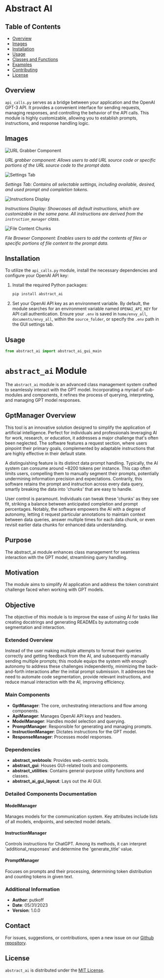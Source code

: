 # Abstract AI

## Table of Contents
- [Overview](#overview)
- [Images](#images)
- [Installation](#installation)
- [Usage](#usage)
- [Classes and Functions](#classes-and-functions)
- [Examples](#examples)
- [Contributing](#contributing)
- [License](#license)

## Overview

`api_calls.py` serves as a bridge between your application and the OpenAI GPT-3 API. It provides a convenient interface for sending requests, managing responses, and controlling the behavior of the API calls. This module is highly customizable, allowing you to establish prompts, instructions, and response handling logic.

## Images

![URL Grabber Component](C:/Users/jrput/Documents/python%20projects/Modules/abstract_ai/src/abstract_ai/documentation/images/url_grabber_bs4_component.png)

*URL grabber component: Allows users to add URL source code or specific portions of the URL source code to the prompt data.*

![Settings Tab](C:/Users/jrput/Documents/python%20projects/Modules/abstract_ai/src/abstract_ai/documentation/images/settings_tab.png)

*Settings Tab: Contains all selectable settings, including available, desired, and used prompt and completion tokens.*

![Instructions Display](C:/Users/jrput/Documents/python%20projects/Modules/abstract_ai/src/abstract_ai/documentation/images/instructions_display.png)

*Instructions Display: Showcases all default instructions, which are customizable in the same pane. All instructions are derived from the `instruction_manager` class.*

![File Content Chunks](C:/Users/jrput/Documents/python%20projects/Modules/abstract_ai/src/abstract_ai/documentation/images/file_content_chunks.png)

*File Browser Component: Enables users to add the contents of files or specific portions of file content to the prompt data.*

## Installation

To utilize the `api_calls.py` module, install the necessary dependencies and configure your OpenAI API key:

1. Install the required Python packages:

   ```bash
   pip install abstract_ai
   ```

2. Set your OpenAI API key as an environment variable. By default, the module searches for an environment variable named `OPENAI_API_KEY` for API call authentication. Ensure your `.env` is saved in `home/envy_all`, `documents/envy_all`, within the `source_folder`, or specify the `.env` path in the GUI settings tab.

## Usage

```python
from abstract_ai import abstract_ai_gui_main
```

# `abstract_ai` Module

The `abstract_ai` module is an advanced class management system crafted to seamlessly interact with the GPT model. Incorporating a myriad of sub-modules and components, it refines the process of querying, interpreting, and managing GPT model responses.

## GptManager Overview

This tool is an innovative solution designed to simplify the application of artificial intelligence. Perfect for individuals and professionals leveraging AI for work, research, or education, it addresses a major challenge that's often been neglected. The software features a request section, where users pinpoint their primary goals, complemented by adaptable instructions that are highly effective in their default state.

A distinguishing feature is its distinct data prompt handling. Typically, the AI system can consume around ~8200 tokens per instance. This cap often limits users, compelling them to manually segment their prompts, potentially undermining information precision and expectations. Contrarily, this software retains the prompt and instruction across every data query, smartly breaking the data into 'chunks' that are easy to handle.

User control is paramount. Individuals can tweak these 'chunks' as they see fit, striking a balance between anticipated completion and prompt percentages. Notably, the software empowers the AI with a degree of autonomy, letting it request particular annotations to maintain context between data queries, answer multiple times for each data chunk, or even revisit earlier data chunks for enhanced data understanding.
## Purpose

The abstract_ai module enhances class management for seamless interaction with the GPT model, streamlining query handling.

## Motivation

The module aims to simplify AI application and address the token constraint challenge faced when working with GPT models.

## Objective

The objective of this module is to improve the ease of using AI for tasks like creating docstrings and generating READMEs by automating code segmentation and interaction.

### Extended Overview

Instead of the user making multiple attempts to format their queries correctly and getting feedback from the AI, and subsequently manually sending multiple prompts; this module equips the system with enough autonomy to address these challenges independently, minimizing the back-and-forth interactions after the initial prompt submission. It addresses the need to automate code segmentation, provide relevant instructions, and reduce manual interaction with the AI, improving efficiency.

### Main Components

- **GptManager**: The core, orchestrating interactions and flow among components.
- **ApiManager**: Manages OpenAI API keys and headers.
- **ModelManager**: Handles model selection and querying.
- **PromptManager**: Responsible for generating and managing prompts.
- **InstructionManager**: Dictates instructions for the GPT model.
- **ResponseManager**: Processes model responses.

### Dependencies

- **abstract_webtools**: Provides web-centric tools.
- **abstract_gui**: Houses GUI-related tools and components.
- **abstract_utilities**: Contains general-purpose utility functions and classes.
- **abstract_ai_gui_layout**: Lays out the AI GUI.

### Detailed Components Documentation

#### ModelManager

Manages models for the communication system. Key attributes include lists of all models, endpoints, and selected model details.

#### InstructionManager

Controls instructions for ChatGPT. Among its methods, it can interpret 'additional_responses' and determine the 'generate_title' value.

#### PromptManager

Focuses on prompts and their processing, determining token distribution and counting tokens in given text.

### Additional Information

- **Author**: putkoff
- **Date**: 05/31/2023
- **Version**: 1.0.0

## Contact

For issues, suggestions, or contributions, open a new issue on our [Github repository](https://github.com/AbstractEndeavors/abstract_essentials/abstract_ai).

## License

`abstract_ai` is distributed under the [MIT License](https://opensource.org/licenses/MIT).

